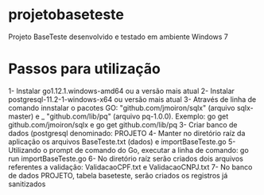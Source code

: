 # projetobaseteste
Projeto BaseTeste desenvolvido e testado em ambiente Windows 7

# Passos para utilização

1- Instalar go1.12.1.windows-amd64 ou a versão mais atual
2- Instalar postgresql-11.2-1-windows-x64 ou versão mais atual
3- Através de linha de comando innstalar o pacotes GO: "github.com/jmoiron/sqlx" (arquivo sqlx-master) e _ "github.com/lib/pq" (arquivo pq-1.0.0). Exemplo: go get github.com/jmoiron/sqlx e go get github.com/lib/pq
3- Criar banco de dados (postgresql denominado: PROJETO
4- Manter no diretório raíz da aplicação os arquivos BaseTeste.txt (dados) e importBaseTeste.go
5- Utilizando o prompt de comando do Go, executar a linha de comando: go run importBaseTeste.go
6- No diretório raíz serão criados dois arquivos referentes a validação: ValidacaoCPF.txt e ValidacaoCNPJ.txt
7- No banco de dados PROJETO, tabela baseteste, serão criados os registros já sanitizados
